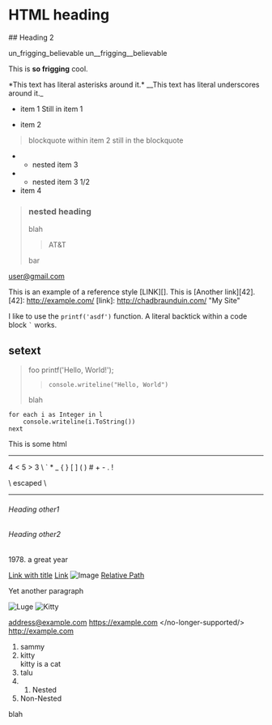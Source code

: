 <h1>HTML heading</h1>
## Heading 2

un_frigging_believable
un__frigging__believable

This is **so
frigging** cool.

\*This text has literal asterisks around it.\*
\_\_This text has literal underscores around it.\_

* item 1
Still in item 1

* item 2
> blockquote within item 2
> still in the blockquote

* * nested item 3
* * nested item 3 1/2
* item 4

> ### nested heading
> 
> blah
> 
> > AT&T
> 
> bar

<user@gmail.com>

This is an example of a reference style [LINK][].
This is [Another link][42].
[42]: http://example.com/
[link]: http://chadbraunduin.com/ "My Site"

I like to use the `printf('asdf')` function.
A literal backtick within a code block `` ` `` works.

setext
---

> foo
>     printf('Hello, World!');
> >     console.writeline("Hello, World")
> 
> blah

    for each i as Integer in l
		console.writeline(i.ToString())
    next

<div>
This is some html
</div>

<hr />
4 < 5 > 3 \ ` * _ { } [ ] ( ) # + - . !

\\ escaped \\

___

###### Heading other1 #
###### Heading other2

1978\. a great year

[Link with title](http://example.com "Example")
[Link](http://example.com)
![Image](http://example.com/sammy.jpg)
[Relative Path](/example)

Yet another paragraph

![Luge](/path/to/cat/pic.jpg)
![Kitty](/path/to/cat/pic.jpg "Sammy the cat")

<address@example.com>
<https://example.com>
</no-longer-supported/>
<http://example.com>

1. sammy
12. kitty
    <div class="foo">
	kitty is a cat
	</div>
1. talu
1. 1. Nested
1. Non-Nested

blah



